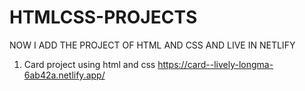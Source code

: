 # HTMLCSS-PROJECTS
NOW I ADD THE PROJECT OF HTML AND CSS AND LIVE IN NETLIFY

1. Card project using html and css
https://card--lively-longma-6ab42a.netlify.app/
